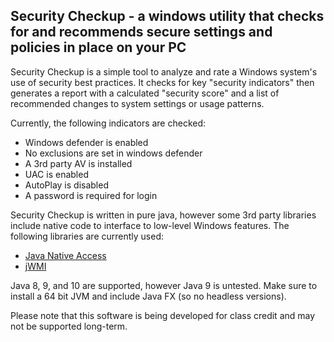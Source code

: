 Security Checkup - a windows utility that checks for and recommends secure settings and policies in place on your PC
---

Security Checkup is a simple tool to analyze and rate a Windows system's use of security best practices.  It checks for key "security indicators" then generates a report with a calculated "security score" and a list of recommended changes to system settings or usage patterns.

Currently, the following indicators are checked:
* Windows defender is enabled
* No exclusions are set in windows defender
* A 3rd party AV is installed
* UAC is enabled
* AutoPlay is disabled
* A password is required for login

Security Checkup is written in pure java, however some 3rd party libraries include native code to interface to low-level Windows features.  The following libraries are currently used:
* [Java Native Access](https://github.com/java-native-access/jna)
* [jWMI](https://github.com/warriordog/jwmi)

Java 8, 9, and 10 are supported, however Java 9 is untested.  Make sure to install a 64 bit JVM and include Java FX (so no headless versions).

Please note that this software is being developed for class credit and may not be supported long-term.
